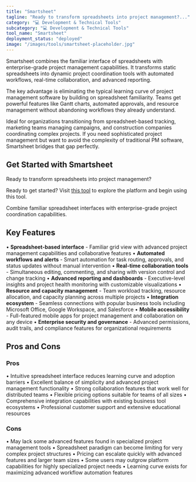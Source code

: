 ```yaml
---
title: "Smartsheet"
tagline: "Ready to transform spreadsheets into project management?..."
category: "💻 Development & Technical Tools"
subcategory: "💻 Development & Technical Tools"
tool_name: "Smartsheet"
deployment_status: "deployed"
image: "/images/tools/smartsheet-placeholder.jpg"
---
```

Smartsheet combines the familiar interface of spreadsheets with enterprise-grade project management capabilities. It transforms static spreadsheets into dynamic project coordination tools with automated workflows, real-time collaboration, and advanced reporting.

The key advantage is eliminating the typical learning curve of project management software by building on spreadsheet familiarity. Teams get powerful features like Gantt charts, automated approvals, and resource management without abandoning workflows they already understand.

Ideal for organizations transitioning from spreadsheet-based tracking, marketing teams managing campaigns, and construction companies coordinating complex projects. If you need sophisticated project management but want to avoid the complexity of traditional PM software, Smartsheet bridges that gap perfectly.

## Get Started with Smartsheet

Ready to transform spreadsheets into project management? 

Ready to get started? Visit [this tool](https://www.smartsheet.com) to explore the platform and begin using this tool.

Combine familiar spreadsheet interfaces with enterprise-grade project coordination capabilities.

## Key Features

• **Spreadsheet-based interface** - Familiar grid view with advanced project management capabilities and collaborative features
• **Automated workflows and alerts** - Smart automation for task routing, approvals, and status updates without manual intervention
• **Real-time collaboration tools** - Simultaneous editing, commenting, and sharing with version control and change tracking
• **Advanced reporting and dashboards** - Executive-level insights and project health monitoring with customizable visualizations
• **Resource and capacity management** - Team workload tracking, resource allocation, and capacity planning across multiple projects
• **Integration ecosystem** - Seamless connections with popular business tools including Microsoft Office, Google Workspace, and Salesforce
• **Mobile accessibility** - Full-featured mobile apps for project management and collaboration on any device
• **Enterprise security and governance** - Advanced permissions, audit trails, and compliance features for organizational requirements

## Pros and Cons

### Pros
• Intuitive spreadsheet interface reduces learning curve and adoption barriers
• Excellent balance of simplicity and advanced project management functionality
• Strong collaboration features that work well for distributed teams
• Flexible pricing options suitable for teams of all sizes
• Comprehensive integration capabilities with existing business tool ecosystems
• Professional customer support and extensive educational resources

### Cons
• May lack some advanced features found in specialized project management tools
• Spreadsheet paradigm can become limiting for very complex project structures
• Pricing can escalate quickly with advanced features and larger team sizes
• Some users may outgrow platform capabilities for highly specialized project needs
• Learning curve exists for maximizing advanced workflow automation features